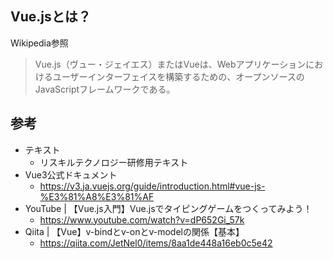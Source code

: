 ## Vue.jsとは？
Wikipedia参照
>Vue.js（ヴュー・ジェイエス）またはVueは、Webアプリケーションにおけるユーザーインターフェイスを構築するための、オープンソースのJavaScriptフレームワークである。

## 参考
- テキスト
  - リスキルテクノロジー研修用テキスト
- Vue3公式ドキュメント
  - https://v3.ja.vuejs.org/guide/introduction.html#vue-js-%E3%81%A8%E3%81%AF
- YouTube | 【Vue.js入門】Vue.jsでタイピングゲームをつくってみよう！
  - https://www.youtube.com/watch?v=dP652Gi_57k
- Qiita | 【Vue】v-bindとv-onとv-modelの関係【基本】
  - https://qiita.com/JetNel0/items/8aa1de448a16eb0c5e42
